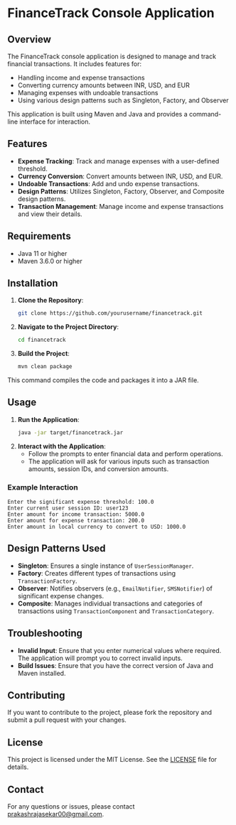 # FinanceTrack Console Application

## Overview

The FinanceTrack console application is designed to manage and track financial transactions. It includes features for:

- Handling income and expense transactions
- Converting currency amounts between INR, USD, and EUR
- Managing expenses with undoable transactions
- Using various design patterns such as Singleton, Factory, and Observer

This application is built using Maven and Java and provides a command-line interface for interaction.

## Features

- **Expense Tracking**: Track and manage expenses with a user-defined threshold.
- **Currency Conversion**: Convert amounts between INR, USD, and EUR.
- **Undoable Transactions**: Add and undo expense transactions.
- **Design Patterns**: Utilizes Singleton, Factory, Observer, and Composite design patterns.
- **Transaction Management**: Manage income and expense transactions and view their details.

## Requirements

- Java 11 or higher
- Maven 3.6.0 or higher

## Installation

1. **Clone the Repository**:
   ```bash
   git clone https://github.com/yourusername/financetrack.git

2. **Navigate to the Project Directory**:
   ```bash
   cd financetrack

3. **Build the Project**:
   ```bash
   mvn clean package

This command compiles the code and packages it into a JAR file.

## Usage

1. **Run the Application**:
   ```bash
   java -jar target/financetrack.jar

2. **Interact with the Application**:
   - Follow the prompts to enter financial data and perform operations.
   - The application will ask for various inputs such as transaction amounts, session IDs, and conversion amounts.

### Example Interaction

```
Enter the significant expense threshold: 100.0
Enter current user session ID: user123
Enter amount for income transaction: 5000.0
Enter amount for expense transaction: 200.0
Enter amount in local currency to convert to USD: 1000.0
```

## Design Patterns Used

- **Singleton**: Ensures a single instance of `UserSessionManager`.
- **Factory**: Creates different types of transactions using `TransactionFactory`.
- **Observer**: Notifies observers (e.g., `EmailNotifier`, `SMSNotifier`) of significant expense changes.
- **Composite**: Manages individual transactions and categories of transactions using `TransactionComponent` and `TransactionCategory`.

## Troubleshooting

- **Invalid Input**: Ensure that you enter numerical values where required. The application will prompt you to correct invalid inputs.
- **Build Issues**: Ensure that you have the correct version of Java and Maven installed.

## Contributing

If you want to contribute to the project, please fork the repository and submit a pull request with your changes.

## License

This project is licensed under the MIT License. See the [LICENSE](LICENSE) file for details.

## Contact

For any questions or issues, please contact [prakashrajasekar00@gmail.com](mailto:prakashrajasekar00@gmail.com).
